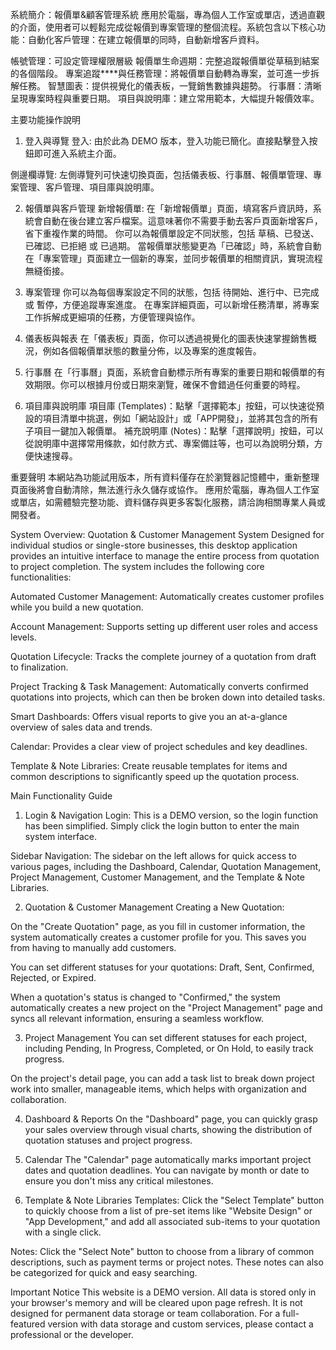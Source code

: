 系統簡介：報價單&顧客管理系統
應用於電腦，專為個人工作室或單店，透過直觀的介面，使用者可以輕鬆完成從報價到專案管理的整個流程。系統包含以下核心功能：自動化客戶管理：在建立報價單的同時，自動新增客戶資料。

帳號管理：可設定管理權限層級
報價單生命週期：完整追蹤報價單從草稿到結案的各個階段。
專案追蹤****與任務管理：將報價單自動轉為專案，並可進一步拆解任務。
智慧圖表：提供視覺化的儀表板，一覽銷售數據與趨勢。
行事曆：清晰呈現專案時程與重要日期。
項目與說明庫：建立常用範本，大幅提升報價效率。

主要功能操作說明
1. 登入與導覽
登入: 由於此為 DEMO 版本，登入功能已簡化。直接點擊登入按鈕即可進入系統主介面。

側邊欄導覽: 左側導覽列可快速切換頁面，包括儀表板、行事曆、報價單管理、專案管理、客戶管理、項目庫與說明庫。

2. 報價單與客戶管理
新增報價單:
在「新增報價單」頁面，填寫客戶資訊時，系統會自動在後台建立客戶檔案。這意味著你不需要手動去客戶頁面新增客戶，省下重複作業的時間。
你可以為報價單設定不同狀態，包括 草稿、已發送、已確認、已拒絕 或 已過期。
當報價單狀態變更為「已確認」時，系統會自動在「專案管理」頁面建立一個新的專案，並同步報價單的相關資訊，實現流程無縫銜接。

3. 專案管理
你可以為每個專案設定不同的狀態，包括 待開始、進行中、已完成 或 暫停，方便追蹤專案進度。
在專案詳細頁面，可以新增任務清單，將專案工作拆解成更細項的任務，方便管理與協作。

4. 儀表板與報表
在「儀表板」頁面，你可以透過視覺化的圖表快速掌握銷售概況，例如各個報價單狀態的數量分佈，以及專案的進度報告。

5. 行事曆
在「行事曆」頁面，系統會自動標示所有專案的重要日期和報價單的有效期限。你可以根據月份或日期來瀏覽，確保不會錯過任何重要的時程。

6. 項目庫與說明庫
項目庫 (Templates)：點擊「選擇範本」按鈕，可以快速從預設的項目清單中挑選，例如「網站設計」或「APP開發」，並將其包含的所有子項目一鍵加入報價單。
補充說明庫 (Notes)：點擊「選擇說明」按鈕，可以從說明庫中選擇常用條款，如付款方式、專案備註等，也可以為說明分類，方便快速搜尋。

重要聲明
本網站為功能試用版本，所有資料僅存在於瀏覽器記憶體中，重新整理頁面後將會自動清除，無法進行永久儲存或協作。
應用於電腦，專為個人工作室或單店，如需體驗完整功能、資料儲存與更多客製化服務，請洽詢相關專業人員或開發者。

System Overview: Quotation & Customer Management System
Designed for individual studios or single-store businesses, this desktop application provides an intuitive interface to manage the entire process from quotation to project completion. The system includes the following core functionalities:

Automated Customer Management: Automatically creates customer profiles while you build a new quotation.

Account Management: Supports setting up different user roles and access levels.

Quotation Lifecycle: Tracks the complete journey of a quotation from draft to finalization.

Project Tracking & Task Management: Automatically converts confirmed quotations into projects, which can then be broken down into detailed tasks.

Smart Dashboards: Offers visual reports to give you an at-a-glance overview of sales data and trends.

Calendar: Provides a clear view of project schedules and key deadlines.

Template & Note Libraries: Create reusable templates for items and common descriptions to significantly speed up the quotation process.

Main Functionality Guide
1. Login & Navigation
Login: This is a DEMO version, so the login function has been simplified. Simply click the login button to enter the main system interface.

Sidebar Navigation: The sidebar on the left allows for quick access to various pages, including the Dashboard, Calendar, Quotation Management, Project Management, Customer Management, and the Template & Note Libraries.

2. Quotation & Customer Management
Creating a New Quotation:

On the "Create Quotation" page, as you fill in customer information, the system automatically creates a customer profile for you. This saves you from having to manually add customers.

You can set different statuses for your quotations: Draft, Sent, Confirmed, Rejected, or Expired.

When a quotation's status is changed to "Confirmed," the system automatically creates a new project on the "Project Management" page and syncs all relevant information, ensuring a seamless workflow.

3. Project Management
You can set different statuses for each project, including Pending, In Progress, Completed, or On Hold, to easily track progress.

On the project's detail page, you can add a task list to break down project work into smaller, manageable items, which helps with organization and collaboration.

4. Dashboard & Reports
On the "Dashboard" page, you can quickly grasp your sales overview through visual charts, showing the distribution of quotation statuses and project progress.

5. Calendar
The "Calendar" page automatically marks important project dates and quotation deadlines. You can navigate by month or date to ensure you don't miss any critical milestones.

6. Template & Note Libraries
Templates: Click the "Select Template" button to quickly choose from a list of pre-set items like "Website Design" or "App Development," and add all associated sub-items to your quotation with a single click.

Notes: Click the "Select Note" button to choose from a library of common descriptions, such as payment terms or project notes. These notes can also be categorized for quick and easy searching.

Important Notice
This website is a DEMO version. All data is stored only in your browser's memory and will be cleared upon page refresh. It is not designed for permanent data storage or team collaboration. For a full-featured version with data storage and custom services, please contact a professional or the developer.

